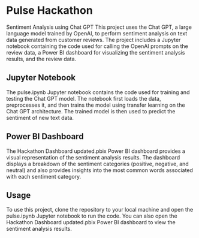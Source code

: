 # Pulse Hackathon
Sentiment Analysis using Chat GPT
This project uses the Chat GPT, a large language model trained by OpenAI, to perform sentiment analysis on text data generated from customer reviews. The project  includes a Jupyter notebook containing the code used for calling the OpenAI prompts on the review data, a Power BI dashboard for visualizing the sentiment analysis results, and the review data.


## Jupyter Notebook
The pulse.ipynb Jupyter notebook contains the code used for training and testing the Chat GPT model. The notebook first loads the data, preprocesses it, and then trains the model using transfer learning on the Chat GPT architecture. The trained model is then used to predict the sentiment of new text data.

## Power BI Dashboard
The Hackathon Dashboard updated.pbix Power BI dashboard provides a visual representation of the sentiment analysis results. The dashboard displays a breakdown of the sentiment categories (positive, negative, and neutral) and also provides insights into the most common words associated with each sentiment category.

## Usage
To use this project, clone the repository to your local machine and open the pulse.ipynb Jupyter notebook to run the code. You can also open the Hackathon Dashboard updated.pbix Power BI dashboard to view the sentiment analysis results.

